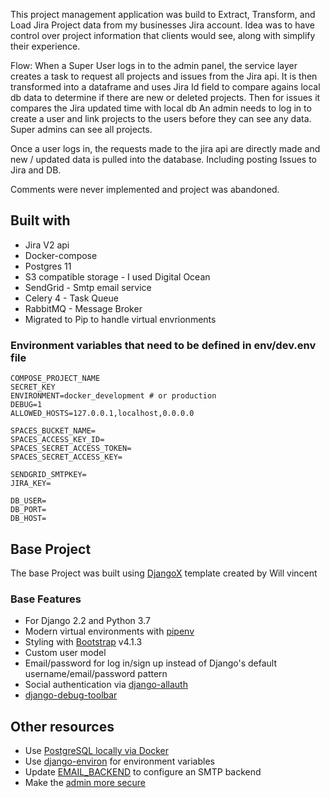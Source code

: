 This project management application was build to Extract, Transform, and Load Jira Project data from my businesses Jira
account. Idea was to have control over project information that clients would see, along with simplify their experience.

Flow:
When a Super User logs in to the admin panel, the service layer creates a task to request all projects and issues from the Jira api.
It is then transformed into a dataframe and uses Jira Id field to compare agains local db data to determine if there are new or deleted projects.
Then for issues it compares the Jira updated time with local db 
An admin needs to log in to create a user and link projects to the users before they can see any data. Super admins can
see all projects.

Once a user logs in, the requests made to the jira api are directly made and new / updated data is pulled into the
database. Including posting Issues to Jira and DB.

Comments were never implemented and project was abandoned.

## Built with

* Jira V2 api 
* Docker-compose 
* Postgres 11
* S3 compatible storage - I used Digital Ocean
* SendGrid - Smtp email service
* Celery 4 - Task Queue 
* RabbitMQ - Message Broker 
* Migrated to Pip to handle virtual envrionments

### Environment variables that need to be defined in env/dev.env file
```
COMPOSE_PROJECT_NAME 
SECRET_KEY 
ENVIRONMENT=docker_development # or production
DEBUG=1 
ALLOWED_HOSTS=127.0.0.1,localhost,0.0.0.0

SPACES_BUCKET_NAME=  
SPACES_ACCESS_KEY_ID= 
SPACES_SECRET_ACCESS_TOKEN= 
SPACES_SECRET_ACCESS_KEY=

SENDGRID_SMTPKEY= 
JIRA_KEY=

DB_USER= 
DB_PORT= 
DB_HOST=
```

## Base Project

The base Project was built using [DjangoX](https://github.com/wsvincent/djangox) template created by Will vincent

### Base Features

- For Django 2.2 and Python 3.7
- Modern virtual environments with [pipenv](https://github.com/pypa/pipenv)
- Styling with [Bootstrap](https://github.com/twbs/bootstrap) v4.1.3
- Custom user model
- Email/password for log in/sign up instead of Django's default username/email/password pattern
- Social authentication via [django-allauth](https://github.com/pennersr/django-allauth)
- [django-debug-toolbar](https://github.com/jazzband/django-debug-toolbar)

## Other resources

- Use [PostgreSQL locally via Docker](https://wsvincent.com/django-docker-postgresql/)
- Use [django-environ](https://github.com/joke2k/django-environ) for environment variables
- Update [EMAIL_BACKEND](https://docs.djangoproject.com/en/2.0/topics/email/#module-django.core.mail) to configure an
  SMTP backend
- Make the [admin more secure](https://opensource.com/article/18/1/10-tips-making-django-admin-more-secure)
